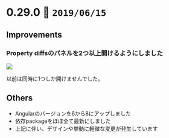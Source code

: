 0.29.0   :calendar: `2019/06/15` 
===============================

## Improvements

### Property diffsのパネルを2つ以上開けるようにしました

![](https://dl.dropboxusercontent.com/s/rvuo66ap1rq5svc/0.29.0-1.png)

以前は同時に1つしか開けませんでした。


## Others

* Angularのバージョンを6から8にアップしました
* 依存packageをほぼ全て最新にしました
* 上記に伴い、デザインや挙動に軽微な変更が発生しています
